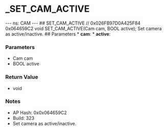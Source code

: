 # _SET_CAM_ACTIVE

--- ns: CAM --- ## SET_CAM_ACTIVE  // 0x026FB97D0A425F84 0x064659C2 void SET_CAM_ACTIVE(Cam cam, BOOL active);  Set camera as active/inactive.  ## Parameters * **cam**: * **active**:

### Parameters
* Cam cam
* BOOL active

### Return Value
* void

### Notes
* AP Hash: 0x0x064659C2
* Build: 323
* Set camera as active/inactive.

